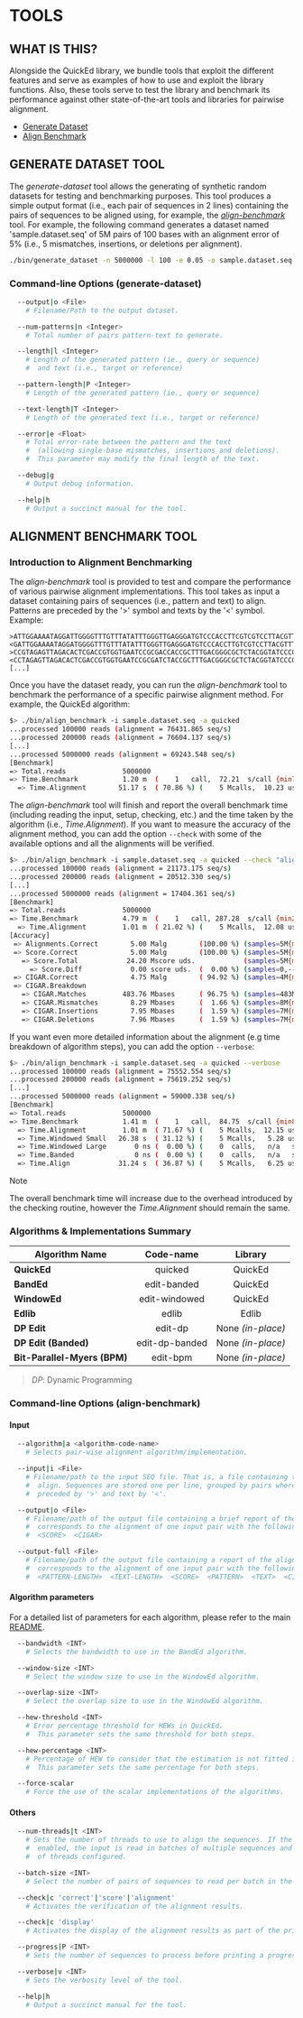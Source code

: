 # TOOLS

## WHAT IS THIS?

Alongside the QuickEd library, we bundle tools that exploit the different features and serve as examples of how to use and exploit the library functions.
Also, these tools serve to test the library and benchmark its performance against other state-of-the-art tools and libraries for pairwise alignment.

* [Generate Dataset](#generate-dataset-tool)
* [Align Benchmark](#alignment-benchmark-tool)

## GENERATE DATASET TOOL

The *generate-dataset* tool allows the generating of synthetic random datasets for testing and benchmarking purposes.
This tool produces a simple output format (i.e., each pair of sequences in 2 lines) containing the pairs of sequences to be aligned using, for example, the [*align-benchmark*](#alignment-benchmark-tool) tool.
For example, the following command generates a dataset named 'sample.dataset.seq' of 5M pairs of 100 bases with an alignment error of 5% (i.e., 5 mismatches, insertions, or deletions per alignment).

```bash
./bin/generate_dataset -n 5000000 -l 100 -e 0.05 -o sample.dataset.seq
```

### Command-line Options (generate-dataset)

```bash
  --output|o <File>
    # Filename/Path to the output dataset.

  --num-patterns|n <Integer>
    # Total number of pairs pattern-text to generate.

  --length|l <Integer>
    # Length of the generated pattern (ie., query or sequence)
    #  and text (i.e., target or reference)

  --pattern-length|P <Integer>
    # Length of the generated pattern (ie., query or sequence)

  --text-length|T <Integer>
    # Length of the generated text (i.e., target or reference)

  --error|e <Float>
    # Total error-rate between the pattern and the text
    #  (allowing single-base mismatches, insertions and deletions).
    #  This parameter may modify the final length of the text.

  --debug|g
    # Output debug information.

  --help|h
    # Output a succinct manual for the tool.
```

## ALIGNMENT BENCHMARK TOOL

### Introduction to Alignment Benchmarking

The *align-benchmark* tool is provided to test and compare the performance of various pairwise alignment implementations.
This tool takes as input a dataset containing pairs of sequences (i.e., pattern and text) to align.
Patterns are preceded by the '>' symbol and texts by the '<' symbol. Example:

```text
>ATTGGAAAATAGGATTGGGGTTTGTTTATATTTGGGTTGAGGGATGTCCCACCTTCGTCGTCCTTACGTTTCCGGAAGGGAGTGGTTAGCTCGAAGCCCA
<GATTGGAAAATAGGATGGGGTTTGTTTATATTTGGGTTGAGGGATGTCCCACCTTGTCGTCCTTACGTTTCCGGAAGGGAGTGGTTGCTCGAAGCCCA
>CCGTAGAGTTAGACACTCGACCGTGGTGAATCCGCGACCACCGCTTTGACGGGCGCTCTACGGTATCCCGCGATTTGTGTACGTGAAGCAGTGATTAAAC
<CCTAGAGTTAGACACTCGACCGTGGTGAATCCGCGATCTACCGCTTTGACGGGCGCTCTACGGTATCCCGCGATTTGTGTACGTGAAGCGAGTGATTAAAC
[...]
```

Once you have the dataset ready, you can run the *align-benchmark* tool to benchmark the performance of a specific pairwise alignment method.
For example, the QuickEd algorithm:

``` bash
$> ./bin/align_benchmark -i sample.dataset.seq -a quicked
...processed 100000 reads (alignment = 76431.865 seq/s)
...processed 200000 reads (alignment = 76604.137 seq/s)
[...]
...processed 5000000 reads (alignment = 69243.548 seq/s)
[Benchmark]
=> Total.reads              5000000
=> Time.Benchmark           1.20 m  (    1   call,  72.21  s/call {min72.21s,Max72.21s})
  => Time.Alignment        51.17 s  ( 70.86 %) (    5 Mcalls,  10.23 us/call {min8.80us,Max222.98us})
```

The *align-benchmark* tool will finish and report the overall benchmark time (including reading the input, setup, checking, etc.) and the time taken by the algorithm (i.e., *Time.Alignment*).
If you want to measure the accuracy of the alignment method, you can add the option `--check` with some of the available options and all the alignments will be verified.

```bash
$> ./bin/align_benchmark -i sample.dataset.seq -a quicked --check "alignment"
...processed 100000 reads (alignment = 21173.175 seq/s)
...processed 200000 reads (alignment = 20512.330 seq/s)
[...]
...processed 5000000 reads (alignment = 17404.361 seq/s)
[Benchmark]
=> Total.reads              5000000
=> Time.Benchmark           4.79 m  (    1   call, 287.28  s/call {min287.28s,Max287.28s})
  => Time.Alignment         1.01 m  ( 21.02 %) (    5 Mcalls,  12.08 us/call {min9.24us,Max630.13us})
[Accuracy]
 => Alignments.Correct        5.00 Malg        (100.00 %) (samples=5M{mean1.00,min1.00,Max1.00,Var0.00,StdDev0.00)}
 => Score.Correct             5.00 Malg        (100.00 %) (samples=5M{mean1.00,min1.00,Max1.00,Var0.00,StdDev0.00)}
   => Score.Total            24.20 Mscore uds.            (samples=5M{mean4.84,min0.00,Max5.00,Var0.00,StdDev0.00)}
     => Score.Diff            0.00 score uds.  (  0.00 %) (samples=0,--n/a--)}
 => CIGAR.Correct             4.75 Malg        ( 94.92 %) (samples=4M{mean1.00,min1.00,Max1.00,Var0.00,StdDev0.00)}
 => CIGAR.Breakdown
   => CIGAR.Matches         483.76 Mbases      ( 96.75 %) (samples=483M{mean1.00,min1.00,Max1.00,Var0.00,StdDev0.00)}
   => CIGAR.Mismatches        8.29 Mbases      (  1.66 %) (samples=8M{mean1.00,min1.00,Max1.00,Var0.00,StdDev0.00)}
   => CIGAR.Insertions        7.95 Mbases      (  1.59 %) (samples=7M{mean1.00,min1.00,Max1.00,Var0.00,StdDev0.00)}
   => CIGAR.Deletions         7.96 Mbases      (  1.59 %) (samples=7M{mean1.00,min1.00,Max1.00,Var0.00,StdDev0.00)}
```

If you want even more detailed information about the alignment (e.g time breakdown of algorithm steps), you can add the option `--verbose`:

```bash
$> ./bin/align_benchmark -i sample.dataset.seq -a quicked --verbose
...processed 100000 reads (alignment = 75552.554 seq/s)
...processed 200000 reads (alignment = 75619.252 seq/s)
[...]
...processed 5000000 reads (alignment = 59000.338 seq/s)
[Benchmark]
=> Total.reads              5000000
=> Time.Benchmark           1.41 m  (    1   call,  84.75  s/call {min84.75s,Max84.75s})
  => Time.Alignment         1.01 m  ( 71.67 %) (    5 Mcalls,  12.15 us/call {min9.01us,Max961.50us})
  => Time.Windowed Small   26.38 s  ( 31.12 %) (    5 Mcalls,   5.28 us/call {min3.79us,Max942.88us})
  => Time.Windowed Large       0 ns (  0.00 %) (    0  calls,   n/a   s/call)
  => Time.Banded               0 ns (  0.00 %) (    0  calls,   n/a   s/call)
  => Time.Align            31.24 s  ( 36.87 %) (    5 Mcalls,   6.25 us/call {min4.64us,Max822.08us})
```

> [!NOTE]
> The overall benchmark time will increase due to the overhead introduced by the checking routine, however the *Time.Alignment* should remain the same.

### Algorithms & Implementations Summary

|          Algorithm Name           |       Code-name       |      Library      |
|-----------------------------------|:---------------------:|:-----------------:|
| **QuickEd**                       | quicked               | QuickEd           |
| **BandEd**                        | edit-banded           | QuickEd           |
| **WindowEd**                      | edit-windowed         | QuickEd           |
| **Edlib**                         | edlib                 | Edlib             |
| **DP Edit**                       | edit-dp               | None *(in-place)* |
| **DP Edit (Banded)**              | edit-dp-banded        | None *(in-place)* |
| **Bit-Parallel-Myers (BPM)**      | edit-bpm              | None *(in-place)* |

> *DP*: Dynamic Programming

### Command-line Options (align-benchmark)

#### Input

```bash
  --algorithm|a <algorithm-code-name>
    # Selects pair-wise alignment algorithm/implementation.

  --input|i <File>
    # Filename/path to the input SEQ file. That is, a file containing the sequence pairs to
    #  align. Sequences are stored one per line, grouped by pairs where the pattern is
    #  preceded by '>' and text by '<'.

  --output|o <File>
    # Filename/path of the output file containing a brief report of the alignment. Each line
    #  corresponds to the alignment of one input pair with the following tab-separated fields:
    #  <SCORE>  <CIGAR>

  --output-full <File>
    # Filename/path of the output file containing a report of the alignment. Each line
    #  corresponds to the alignment of one input pair with the following tab-separated fields:
    #  <PATTERN-LENGTH>  <TEXT-LENGTH>  <SCORE>  <PATTERN>  <TEXT>  <CIGAR>
```

#### Algorithm parameters

For a detailed list of parameters for each algorithm, please refer to the main [README](../README.md#alignment-methods-and-parameters-inside-the-quicked-library).

```bash
  --bandwidth <INT>
    # Selects the bandwidth to use in the BandEd algorithm.

  --window-size <INT>
    # Select the window size to use in the WindowEd algorithm.

  --overlap-size <INT>
    # Select the overlap size to use in the WindowEd algorithm.

  --hew-threshold <INT>
    # Error percentage threshold for HEWs in QuickEd.
    #  This parameter sets the same threshold for both steps.

  --hew-percentage <INT>
    # Percentage of HEW to consider that the estimation is not fitted in QuickEd.
    #  This parameter sets the same percentage for both steps.

  --force-scalar
    # Force the use of the scalar implementations of the algorithms.
```

#### Others

```bash
  --num-threads|t <INT>
    # Sets the number of threads to use to align the sequences. If the multithreaded mode is
    #  enabled, the input is read in batches of multiple sequences and aligned using the number
    #  of threads configured.

  --batch-size <INT>
    # Select the number of pairs of sequences to read per batch in the multithreaded mode.

  --check|c 'correct'|'score'|'alignment'
    # Activates the verification of the alignment results.

  --check|c 'display'
    # Activates the display of the alignment results as part of the printed output.

  --progress|P <INT>
    # Sets the number of sequences to process before printing a progress message.

  --verbose|v <INT>
    # Sets the verbosity level of the tool.

  --help|h
    # Output a succinct manual for the tool.
```


